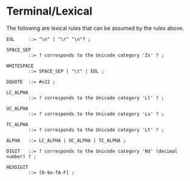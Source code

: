 # Terminal/Lexical

The following are lexical rules that can be assumed by the rules above.

```ebnf
EOL     ::= "\n" | "\r" "\n"? ;

SPACE_SEP
        ::= ? corresponds to the Unicode category 'Zs' ? ;

WHITESPACE
        ::= SPACE_SEP | "\t" | EOL ;

DQUOTE  ::= #x22 ;

LC_ALPHA
        ::= ? corresponds to the Unicode category 'Ll' ? ;

UC_ALPHA
        ::= ? corresponds to the Unicode category 'Lu' ? ;

TC_ALPHA
        ::= ? corresponds to the Unicode category 'Lt' ? ;

ALPHA   ::= LC_ALPHA | UC_ALPHA | TC_ALPHA ;

DIGIT   ::= ? corresponds to the Unicode category 'Nd' (decimal number) ? ;

HEXDIGIT
        ::= [0-9a-fA-F] ;
```
